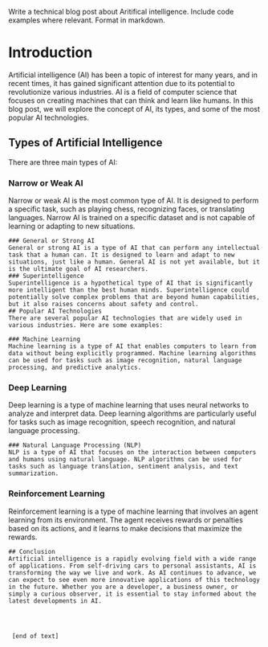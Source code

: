  Write a technical blog post about Aritifical intelligence. Include code examples where relevant. Format in markdown.
# Introduction
Artificial intelligence (AI) has been a topic of interest for many years, and in recent times, it has gained significant attention due to its potential to revolutionize various industries. AI is a field of computer science that focuses on creating machines that can think and learn like humans. In this blog post, we will explore the concept of AI, its types, and some of the most popular AI technologies.
## Types of Artificial Intelligence
There are three main types of AI:

### Narrow or Weak AI
Narrow or weak AI is the most common type of AI. It is designed to perform a specific task, such as playing chess, recognizing faces, or translating languages. Narrow AI is trained on a specific dataset and is not capable of learning or adapting to new situations.
```
### General or Strong AI
General or strong AI is a type of AI that can perform any intellectual task that a human can. It is designed to learn and adapt to new situations, just like a human. General AI is not yet available, but it is the ultimate goal of AI researchers.
### Superintelligence
Superintelligence is a hypothetical type of AI that is significantly more intelligent than the best human minds. Superintelligence could potentially solve complex problems that are beyond human capabilities, but it also raises concerns about safety and control.
## Popular AI Technologies
There are several popular AI technologies that are widely used in various industries. Here are some examples:

### Machine Learning
Machine learning is a type of AI that enables computers to learn from data without being explicitly programmed. Machine learning algorithms can be used for tasks such as image recognition, natural language processing, and predictive analytics.
```
### Deep Learning
Deep learning is a type of machine learning that uses neural networks to analyze and interpret data. Deep learning algorithms are particularly useful for tasks such as image recognition, speech recognition, and natural language processing.
```
### Natural Language Processing (NLP)
NLP is a type of AI that focuses on the interaction between computers and humans using natural language. NLP algorithms can be used for tasks such as language translation, sentiment analysis, and text summarization.
```
### Reinforcement Learning
Reinforcement learning is a type of machine learning that involves an agent learning from its environment. The agent receives rewards or penalties based on its actions, and it learns to make decisions that maximize the rewards.
```
## Conclusion
Artificial intelligence is a rapidly evolving field with a wide range of applications. From self-driving cars to personal assistants, AI is transforming the way we live and work. As AI continues to advance, we can expect to see even more innovative applications of this technology in the future. Whether you are a developer, a business owner, or simply a curious observer, it is essential to stay informed about the latest developments in AI.




 [end of text]


